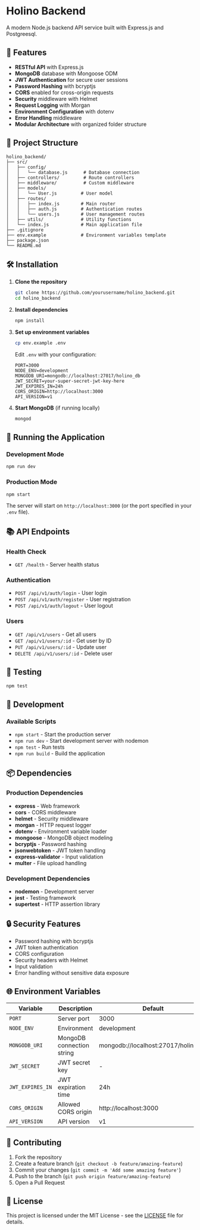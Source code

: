 # Holino Backend

A modern Node.js backend API service built with Express.js and Postgreesql.
## 🚀 Features

- **RESTful API** with Express.js
- **MongoDB** database with Mongoose ODM
- **JWT Authentication** for secure user sessions
- **Password Hashing** with bcryptjs
- **CORS** enabled for cross-origin requests
- **Security** middleware with Helmet
- **Request Logging** with Morgan
- **Environment Configuration** with dotenv
- **Error Handling** middleware
- **Modular Architecture** with organized folder structure

## 📁 Project Structure

```
holino_backend/
├── src/
│   ├── config/
│   │   └── database.js      # Database connection
│   ├── controllers/         # Route controllers
│   ├── middleware/          # Custom middleware
│   ├── models/
│   │   └── User.js         # User model
│   ├── routes/
│   │   ├── index.js        # Main router
│   │   ├── auth.js         # Authentication routes
│   │   └── users.js        # User management routes
│   ├── utils/              # Utility functions
│   └── index.js            # Main application file
├── .gitignore
├── env.example             # Environment variables template
├── package.json
└── README.md
```

## 🛠️ Installation

1. **Clone the repository**
   ```bash
   git clone https://github.com/yourusername/holino_backend.git
   cd holino_backend
   ```

2. **Install dependencies**
   ```bash
   npm install
   ```

3. **Set up environment variables**
   ```bash
   cp env.example .env
   ```
   Edit `.env` with your configuration:
   ```env
   PORT=3000
   NODE_ENV=development
   MONGODB_URI=mongodb://localhost:27017/holino_db
   JWT_SECRET=your-super-secret-jwt-key-here
   JWT_EXPIRES_IN=24h
   CORS_ORIGIN=http://localhost:3000
   API_VERSION=v1
   ```

4. **Start MongoDB** (if running locally)
   ```bash
   mongod
   ```

## 🚀 Running the Application

### Development Mode
```bash
npm run dev
```

### Production Mode
```bash
npm start
```

The server will start on `http://localhost:3000` (or the port specified in your `.env` file).

## 📚 API Endpoints

### Health Check
- `GET /health` - Server health status

### Authentication
- `POST /api/v1/auth/login` - User login
- `POST /api/v1/auth/register` - User registration
- `POST /api/v1/auth/logout` - User logout

### Users
- `GET /api/v1/users` - Get all users
- `GET /api/v1/users/:id` - Get user by ID
- `PUT /api/v1/users/:id` - Update user
- `DELETE /api/v1/users/:id` - Delete user

## 🧪 Testing

```bash
npm test
```

## 🔧 Development

### Available Scripts

- `npm start` - Start the production server
- `npm run dev` - Start development server with nodemon
- `npm test` - Run tests
- `npm run build` - Build the application

## 📦 Dependencies

### Production Dependencies
- **express** - Web framework
- **cors** - CORS middleware
- **helmet** - Security middleware
- **morgan** - HTTP request logger
- **dotenv** - Environment variable loader
- **mongoose** - MongoDB object modeling
- **bcryptjs** - Password hashing
- **jsonwebtoken** - JWT token handling
- **express-validator** - Input validation
- **multer** - File upload handling

### Development Dependencies
- **nodemon** - Development server
- **jest** - Testing framework
- **supertest** - HTTP assertion library

## 🔒 Security Features

- Password hashing with bcryptjs
- JWT token authentication
- CORS configuration
- Security headers with Helmet
- Input validation
- Error handling without sensitive data exposure

## 🌐 Environment Variables

| Variable | Description | Default |
|----------|-------------|---------|
| `PORT` | Server port | 3000 |
| `NODE_ENV` | Environment | development |
| `MONGODB_URI` | MongoDB connection string | mongodb://localhost:27017/holino_db |
| `JWT_SECRET` | JWT secret key | - |
| `JWT_EXPIRES_IN` | JWT expiration time | 24h |
| `CORS_ORIGIN` | Allowed CORS origin | http://localhost:3000 |
| `API_VERSION` | API version | v1 |

## 🤝 Contributing

1. Fork the repository
2. Create a feature branch (`git checkout -b feature/amazing-feature`)
3. Commit your changes (`git commit -m 'Add some amazing feature'`)
4. Push to the branch (`git push origin feature/amazing-feature`)
5. Open a Pull Request

## 📄 License

This project is licensed under the MIT License - see the [LICENSE](LICENSE) file for details.
